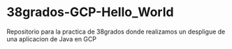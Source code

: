 # 38grados-GCP-Hello_World
Repositorio para la practica de 38grados donde realizamos un despligue de una aplicacion de Java en GCP
